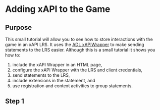 # Adding xAPI to the Game

## Purpose
This small tutorial will allow you to see how to store interactions with 
the game in an xAPI LRS. It uses the [ADL xAPIWrapper](https://github.com/adlnet/xAPIWrapper) to make sending statements to the 
LRS easier. Although this is a small tutorial it shows you how to:  
  1.  include the xAPI Wrapper in an HTML page,  
  2. configure the xAPI Wrapper with the LRS and client credentials,  
  3. send statements to the LRS,  
  4. include extensions in the statement, and  
  5. use registration and context activities to group statements.

## Step 1
